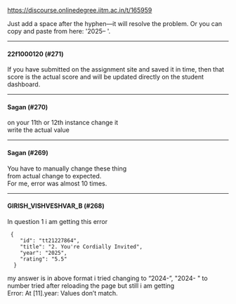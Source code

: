 https://discourse.onlinedegree.iitm.ac.in/t/165959

Just add a space after the hyphen—it will resolve the problem. Or you can copy and paste from here: '2025– '.</p><hr>

<h4>22f1000120 (#271)</h4>
<p>If you have submitted on the assignment site and saved it in time, then that score is the actual score and will be updated directly on the student dashboard.</p><hr>

<h4>Sagan (#270)</h4>
<p>on your 11th or 12th instance change it<br/>
write the actual value</p><hr>

<h4>Sagan (#269)</h4>
<p>You have to manually change these thing<br/>
from actual change to expected.<br/>
For me, error was almost 10 times.</p><hr>

<h4>GIRISH_VISHVESHVAR_B (#268)</h4>
<p>In question 1 i am getting this error</p>
<pre><code class="lang-auto"> {
    "id": "tt21227864",
    "title": "2. You're Cordially Invited",
    "year": "2025",
    "rating": "5.5"
  }
</code></pre>
<p>my answer is in above format i tried changing to “2024-”, "2024- " to number tried after reloading the page but still i am getting<br/>
Error: At [11].year: Values don’t match.